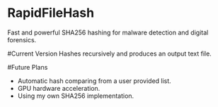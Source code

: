 # RapidFileHash
Fast and powerful SHA256 hashing for malware detection and digital forensics.

#Current Version
Hashes recursively and produces an output text file.

#Future Plans
* Automatic hash comparing from a user provided list.
* GPU hardware acceleration.
* Using my own SHA256 implementation.
